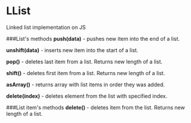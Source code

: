 # LList
Linked list implementation on JS

###List's methods
**push(data)** - pushes new item into the end of a list.

**unshift(data)** - inserts new item into the start of a list.

**pop()** - deletes last item from a list. Returns new length of a list.

**shift()** - deletes first item from a list. Returns new length of a list.

**asArray()** - returns array with list items in order they was added.

**delete(index)** - deletes element from the list with specified index.


###List item's methods
**delete()** - deletes item from the list. Returns new length of a list.